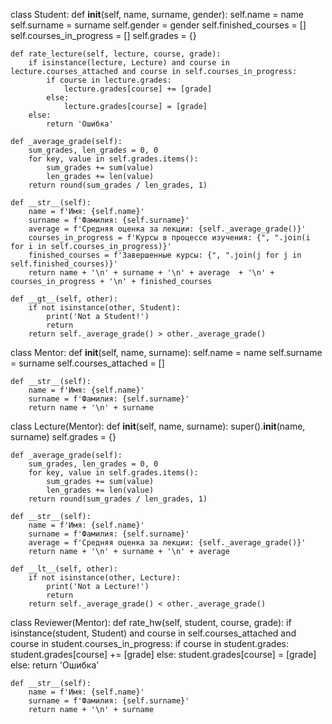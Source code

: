 class Student:
    def __init__(self, name, surname, gender):
        self.name = name
        self.surname = surname
        self.gender = gender
        self.finished_courses = []
        self.courses_in_progress = []
        self.grades = {}   

    def rate_lecture(self, lecture, course, grade):
        if isinstance(lecture, Lecture) and course in lecture.courses_attached and course in self.courses_in_progress:
            if course in lecture.grades:
                lecture.grades[course] += [grade]
            else:
                lecture.grades[course] = [grade]
        else:
            return 'Ошибка'

    def _average_grade(self):
        sum_grades, len_grades = 0, 0
        for key, value in self.grades.items():
            sum_grades += sum(value)
            len_grades += len(value)
        return round(sum_grades / len_grades, 1)
  
    def __str__(self):
        name = f'Имя: {self.name}'
        surname = f'Фамилия: {self.surname}'
        average = f'Средняя оценка за лекции: {self._average_grade()}'
        courses_in_progress = f'Курсы в процессе изучения: {", ".join(i for i in self.courses_in_progress)}'
        finished_courses = f'Завершенные курсы: {", ".join(j for j in self.finished_courses)}'
        return name + '\n' + surname + '\n' + average  + '\n' + courses_in_progress + '\n' + finished_courses
      
    def __gt__(self, other):
        if not isinstance(other, Student):
            print('Not a Student!')
            return
        return self._average_grade() > other._average_grade()


class Mentor:
    def __init__(self, name, surname):
        self.name = name
        self.surname = surname
        self.courses_attached = []

    def __str__(self):
        name = f'Имя: {self.name}'
        surname = f'Фамилия: {self.surname}'
        return name + '\n' + surname


class Lecture(Mentor):
    def __init__(self, name, surname):
        super().__init__(name, surname)
        self.grades = {}
      
    def _average_grade(self):
        sum_grades, len_grades = 0, 0
        for key, value in self.grades.items():
            sum_grades += sum(value)
            len_grades += len(value)
        return round(sum_grades / len_grades, 1)
  
    def __str__(self):
        name = f'Имя: {self.name}'
        surname = f'Фамилия: {self.surname}'
        average = f'Средняя оценка за лекции: {self._average_grade()}'
        return name + '\n' + surname + '\n' + average

    def __lt__(self, other):
        if not isinstance(other, Lecture):
            print('Not a Lecture!')
            return
        return self._average_grade() < other._average_grade()


class Reviewer(Mentor):
    def rate_hw(self, student, course, grade):
        if isinstance(student, Student) and course in self.courses_attached and course in student.courses_in_progress:
            if course in student.grades:
                student.grades[course] += [grade]
            else:
                student.grades[course] = [grade]
        else:
            return 'Ошибка'

    def __str__(self):
        name = f'Имя: {self.name}'
        surname = f'Фамилия: {self.surname}'
        return name + '\n' + surname